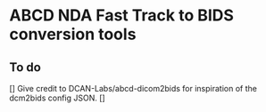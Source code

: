 # ABCD NDA Fast Track to BIDS conversion tools

## To do

[] Give credit to DCAN-Labs/abcd-dicom2bids for inspiration of the dcm2bids config JSON.
[] 
